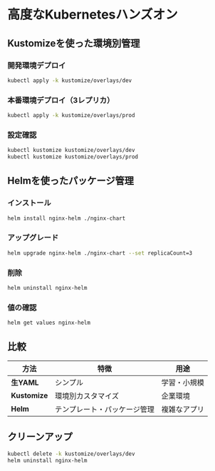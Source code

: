 # 高度なKubernetesハンズオン

## Kustomizeを使った環境別管理

### 開発環境デプロイ
```bash
kubectl apply -k kustomize/overlays/dev
```

### 本番環境デプロイ（3レプリカ）
```bash
kubectl apply -k kustomize/overlays/prod
```

### 設定確認
```bash
kubectl kustomize kustomize/overlays/dev
kubectl kustomize kustomize/overlays/prod
```

## Helmを使ったパッケージ管理

### インストール
```bash
helm install nginx-helm ./nginx-chart
```

### アップグレード
```bash
helm upgrade nginx-helm ./nginx-chart --set replicaCount=3
```

### 削除
```bash
helm uninstall nginx-helm
```

### 値の確認
```bash
helm get values nginx-helm
```

## 比較

| 方法 | 特徴 | 用途 |
|------|------|------|
| **生YAML** | シンプル | 学習・小規模 |
| **Kustomize** | 環境別カスタマイズ | 企業環境 |
| **Helm** | テンプレート・パッケージ管理 | 複雑なアプリ |

## クリーンアップ
```bash
kubectl delete -k kustomize/overlays/dev
helm uninstall nginx-helm
```